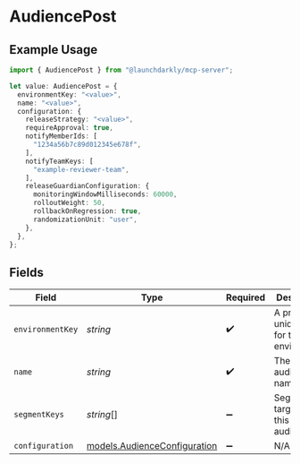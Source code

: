 # AudiencePost

## Example Usage

```typescript
import { AudiencePost } from "@launchdarkly/mcp-server";

let value: AudiencePost = {
  environmentKey: "<value>",
  name: "<value>",
  configuration: {
    releaseStrategy: "<value>",
    requireApproval: true,
    notifyMemberIds: [
      "1234a56b7c89d012345e678f",
    ],
    notifyTeamKeys: [
      "example-reviewer-team",
    ],
    releaseGuardianConfiguration: {
      monitoringWindowMilliseconds: 60000,
      rolloutWeight: 50,
      rollbackOnRegression: true,
      randomizationUnit: "user",
    },
  },
};
```

## Fields

| Field                                                              | Type                                                               | Required                                                           | Description                                                        |
| ------------------------------------------------------------------ | ------------------------------------------------------------------ | ------------------------------------------------------------------ | ------------------------------------------------------------------ |
| `environmentKey`                                                   | *string*                                                           | :heavy_check_mark:                                                 | A project-unique key for the environment.                          |
| `name`                                                             | *string*                                                           | :heavy_check_mark:                                                 | The audience name                                                  |
| `segmentKeys`                                                      | *string*[]                                                         | :heavy_minus_sign:                                                 | Segments targeted by this audience.                                |
| `configuration`                                                    | [models.AudienceConfiguration](../models/audienceconfiguration.md) | :heavy_minus_sign:                                                 | N/A                                                                |